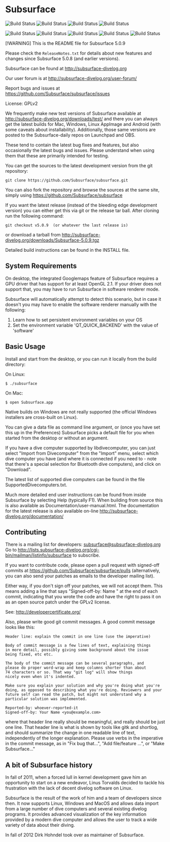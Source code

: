 # Subsurface

![Build Status](https://github.com/subsurface/subsurface/workflows/Windows/badge.svg)
![Build Status](https://github.com/subsurface/subsurface/workflows/Mac/badge.svg)
![Build Status](https://github.com/subsurface/subsurface/workflows/iOS/badge.svg)
![Build Status](https://github.com/subsurface/subsurface/workflows/Android/badge.svg)

![Build Status](https://github.com/subsurface/subsurface/workflows/Linux%20Snap/badge.svg)
![Build Status](https://github.com/subsurface/subsurface/workflows/Ubuntu%2014.04%20/%20Qt%205.12%20for%20AppImage--/badge.svg)
![Build Status](https://github.com/subsurface/subsurface/workflows/Ubuntu%2018.04%20/%20Qt%205.9--/badge.svg)
![Build Status](https://github.com/subsurface/subsurface/workflows/Ubuntu%2020.04%20/%20Qt%205.12--/badge.svg)
![Build Status](https://github.com/subsurface/subsurface/workflows/Ubuntu%2022.04%20/%20Qt%205.15--/badge.svg)

[!WARNING]
This is the README file for Subsurface 5.0.9

Please check the `ReleaseNotes.txt` for details about new features and
changes since Subsurface 5.0.8 (and earlier versions).

Subsurface can be found at http://subsurface-divelog.org

Our user forum is at http://subsurface-divelog.org/user-forum/

Report bugs and issues at https://github.com/Subsurface/subsurface/issues

License: GPLv2

We frequently make new test versions of Subsurface available at
http://subsurface-divelog.org/downloads/test/ and there you can always get
the latest builds for Mac, Windows, Linux AppImage and Android (with some
caveats about installability). Additionally, those same versions are
posted to the Subsurface-daily repos on Launchpad and OBS.

These tend to contain the latest bug fixes and features, but also
occasionally the latest bugs and issues. Please understand when using them
that these are primarily intended for testing.

You can get the sources to the latest development version from the git
repository:

```
git clone https://github.com/Subsurface/subsurface.git
```

You can also fork the repository and browse the sources at the same site,
simply using https://github.com/Subsurface/subsurface

If you want the latest release (instead of the bleeding edge
development version) you can either get this via git or the release tar
ball. After cloning run the following command:

```
git checkout v5.0.9  (or whatever the last release is)
```

or download a tarball from http://subsurface-divelog.org/downloads/Subsurface-5.0.9.tgz

Detailed build instructions can be found in the INSTALL file.

## System Requirements

On desktop, the integrated Googlemaps feature of Subsurface requires a GPU
driver that has support for at least OpenGL 2.1. If your driver does not
support that, you may have to run Subsurface in software renderer mode.

Subsurface will automatically attempt to detect this scenario, but in case
it doesn't you may have to enable the software renderer manually with
the following:
1) Learn how to set persistent environment variables on your OS
2) Set the environment variable 'QT_QUICK_BACKEND' with the value of 'software'

## Basic Usage

Install and start from the desktop, or you can run it locally from the
build directory:

On Linux:

```
$ ./subsurface
```

On Mac:

```
$ open Subsurface.app
```

Native builds on Windows are not really supported (the official Windows
installers are cross-built on Linux).

You can give a data file as command line argument, or (once you have
set this up in the Preferences) Subsurface picks a default file for
you when started from the desktop or without an argument.

If you have a dive computer supported by libdivecomputer, you can just
select "Import from Divecomputer" from the "Import" menu, select which
dive computer you have (and where it is connected if you need to - note
that there's a special selection for Bluetooth dive computers), and click
on "Download".

The latest list of supported dive computers can be found in the file
SupportedDivecomputers.txt.

Much more detailed end user instructions can be found from inside
Subsurface by selecting Help (typically F1). When building from source
this is also available as Documentation/user-manual.html. The
documentation for the latest release is also available on-line
http://subsurface-divelog.org/documentation/

## Contributing

There is a mailing list for developers: subsurface@subsurface-divelog.org
Go to http://lists.subsurface-divelog.org/cgi-bin/mailman/listinfo/subsurface
to subscribe.

If you want to contribute code, please open a pull request with signed-off
commits at https://github.com/Subsurface/subsurface/pulls
(alternatively, you can also send your patches as emails to the developer
mailing list).

Either way, if you don't sign off your patches, we will not accept them.
This means adding a line that says "Signed-off-by: Name <email>" at the
end of each commit, indicating that you wrote the code and have the right
to pass it on as an open source patch under the GPLv2 license.

See: http://developercertificate.org/

Also, please write good git commit messages.  A good commit message
looks like this:

```
Header line: explain the commit in one line (use the imperative)

Body of commit message is a few lines of text, explaining things
in more detail, possibly giving some background about the issue
being fixed, etc etc.

The body of the commit message can be several paragraphs, and
please do proper word-wrap and keep columns shorter than about
74 characters or so. That way "git log" will show things
nicely even when it's indented.

Make sure you explain your solution and why you're doing what you're
doing, as opposed to describing what you're doing. Reviewers and your
future self can read the patch, but might not understand why a
particular solution was implemented.

Reported-by: whoever-reported-it
Signed-off-by: Your Name <you@example.com>
```

where that header line really should be meaningful, and really should be
just one line.  That header line is what is shown by tools like gitk and
shortlog, and should summarize the change in one readable line of text,
independently of the longer explanation. Please use verbs in the
imperative in the commit message, as in "Fix bug that...", "Add
file/feature ...", or "Make Subsurface..."

## A bit of Subsurface history

In fall of 2011, when a forced lull in kernel development gave him an
opportunity to start on a new endeavor, Linus Torvalds decided to tackle
his frustration with the lack of decent divelog software on Linux.

Subsurface is the result of the work of him and a team of developers since
then. It now supports Linux, Windows and MacOS and allows data import from
a large number of dive computers and several existing divelog programs. It
provides advanced visualization of the key information provided by a
modern dive computer and allows the user to track a wide variety of data
about their diving.

In fall of 2012 Dirk Hohndel took over as maintainer of Subsurface.
